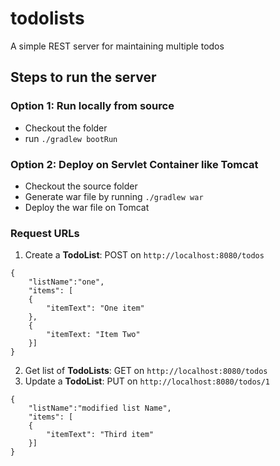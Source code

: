 # todolists
A simple REST server for maintaining multiple todos

## Steps to run the server
### Option 1: Run locally from source
* Checkout the folder
* run `./gradlew bootRun`

### Option 2: Deploy on Servlet Container like Tomcat
* Checkout the source folder
* Generate war file by running `./gradlew war`
* Deploy the war file on Tomcat

### Request URLs

1. Create a __TodoList__: POST on `http://localhost:8080/todos`
```
{
	"listName":"one",
	"items": [
	{
		"itemText": "One item"
	},
	{
		"itemText: "Item Two"
	}]
}
```
2. Get list of __TodoLists__: GET on `http://localhost:8080/todos`
3. Update a __TodoList__: PUT on `http://localhost:8080/todos/1`
```
{
	"listName":"modified list Name",
	"items": [
	{
		"itemText": "Third item"
	}]
}
```

